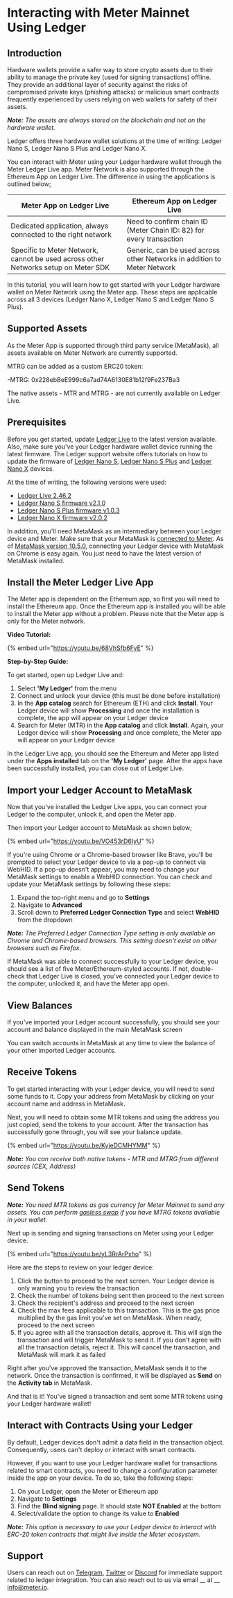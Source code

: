 # Interacting with Meter Mainnet Using Ledger

## **Introduction**

Hardware wallets provide a safer way to store crypto assets due to their ability to manage the private key (used for signing transactions) offline. They provide an additional layer of security against the risks of compromised private keys (phishing attacks) or malicious smart contracts frequently experienced by users relying on web wallets for safety of their assets.

_**Note:** The assets are always stored on the blockchain and not on the hardware wallet._

Ledger offers three hardware wallet solutions at the time of writing: Ledger Nano S, Ledger Nano S Plus and Ledger Nano X.

You can interact with Meter using your Ledger hardware wallet through the Meter Ledger Live app. Meter Network is also supported through the Ethereum App on Ledger Live. The difference in using the applications is outlined below;

| Meter App on Ledger Live                                                           | Ethereum App on Ledger Live                                             |
| ---------------------------------------------------------------------------------- | ----------------------------------------------------------------------- |
| Dedicated application, always connected to the right network                       | Need to confirm chain ID (Meter Chain ID: 82) for every transaction     |
| Specific to Meter Network, cannot be used across other Networks setup on Meter SDK | Generic, can be used across other Networks in addition to Meter Network |

In this tutorial, you will learn how to get started with your Ledger hardware wallet on Meter Network using the Meter app. These steps are applicable across all 3 devices (Ledger Nano X,  Ledger Nano S and Ledger Nano S Plus).

## **Supported Assets**

As the Meter App is supported through third party service (MetaMask), all assets available on Meter Network are currently supported.

MTRG can be added as a custom ERC20 token:

\-MTRG: 0x228ebBeE999c6a7ad74A6130E81b12f9Fe237Ba3

The native assets - MTR and MTRG - are not currently available on Ledger Live.

## **Prerequisites**

Before you get started, update [Ledger Live](https://www.ledger.com/ledger-live/download) to the latest version available. Also, make sure you've your Ledger hardware wallet device running the latest firmware. The Ledger support website offers tutorials on how to update the firmware of [Ledger Nano S](https://support.ledger.com/hc/en-us/articles/360002731113-Update-Ledger-Nano-S-firmware), [Ledger Nano S Plus](https://support.ledger.com/hc/en-us/articles/4445777839901-Update-Ledger-Nano-S-Plus-firmware?docs=true) and [Ledger Nano X](https://support.ledger.com/hc/en-us/articles/360013349800-Update-Ledger-Nano-X-firmware) devices.

At the time of writing, the following versions were used:

* [Ledger Live 2.46.2](https://support.ledger.com/hc/en-us/articles/360020773319-What-s-new-in-Ledger-Live-?docs=true)
* [Ledger Nano S firmware v2.1.0](https://support.ledger.com/hc/en-us/articles/360010446000-Ledger-Nano-S-firmware-release-notes?docs=true)
* [Ledger Nano S Plus firmware v1.0.3](https://support.ledger.com/hc/en-us/articles/4494540771997-Ledger-Nano-S-Plus-Firmware-Release-Notes?docs=true)
* [Ledger Nano X firmware v2.0.2](https://support.ledger.com/hc/en-us/articles/360014980580-Ledger-Nano-X-firmware-release-notes?docs=true)

In addition, you'll need MetaMask as an intermediary between your Ledger device and Meter. Make sure that your MetaMask is [connected to Meter](https://docs.meter.io/wallet-setup/interacting-with-meter-mainnet-using-metamask). As of [MetaMask version 10.5.0](https://consensys.net/blog/metamask/metamask-and-ledger-integration-fixed/), connecting your Ledger device with MetaMask on Chrome is easy again. You just need to have the latest version of MetaMask installed.

## **Install the Meter Ledger Live App**

The Meter app is dependent on the Ethereum app, so first you will need to install the Ethereum app. Once the Ethereum app is installed you will be able to install the Meter app without a problem. Please note that the Meter app is only for the Meter network.

**Video Tutorial:**

{% embed url="https://youtu.be/68VhSfb6FyE" %}

**Step-by-Step Guide:**

To get started, open up Ledger Live and:

1. Select **'My Ledger'** from the menu
2. Connect and unlock your device (this must be done before installation)
3. In the **App catalog** search for Ethereum (ETH) and click **Install**. Your Ledger device will show **Processing** and once the installation is complete, the app will appear on your Ledger device
4. Search for Meter (MTR) in the **App catalog** and click **Install**. Again, your Ledger device will show **Processing** and once complete, the Meter app will appear on your Ledger device

In the Ledger Live app, you should see the Ethereum and Meter app listed under the **Apps installed** tab on the **'My Ledger'** page. After the apps have been successfully installed, you can close out of Ledger Live.

## **Import your Ledger Account to MetaMask**

Now that you've installed the Ledger Live apps, you can connect your Ledger to the computer, unlock it, and open the Meter app.

Then import your Ledger account to MetaMask as shown below;

{% embed url="https://youtu.be/VO453rD6IyU" %}

If you're using Chrome or a Chrome-based browser like Brave, you'll be prompted to select your Ledger device to via a pop-up to connect via WebHID. If a pop-up doesn't appear, you may need to change your MetaMask settings to enable a WebHID connection. You can check and update your MetaMask settings by following these steps:

1. Expand the top-right menu and go to **Settings**
2. Navigate to **Advanced**
3. Scroll down to **Preferred Ledger Connection Type** and select **WebHID** from the dropdown

_**Note:** The Preferred Ledger Connection Type setting is only available on Chrome and Chrome-based browsers. This setting doesn't exist on other browsers such as Firefox._

If MetaMask was able to connect successfully to your Ledger device, you should see a list of five Meter/Ethereum-styled accounts. If not, double-check that Ledger Live is closed, you've connected your Ledger device to the computer, unlocked it, and have the Meter app open.

## **View Balances**

If you've imported your Ledger account successfully, you should see your account and balance displayed in the main MetaMask screen

You can switch accounts in MetaMask at any time to view the balance of your other imported Ledger accounts.

## **Receive Tokens**

To get started interacting with your Ledger device, you will need to send some funds to it. Copy your address from MetaMask by clicking on your account name and address in MetaMask.

Next, you will need to obtain some MTR tokens and using the address you just copied, send the tokens to your account. After the transaction has successfully gone through, you will see your balance update.

{% embed url="https://youtu.be/KyjeDCMHYMM" %}

_**Note:** You can receive both native tokens - MTR and MTRG from different sources (CEX, Address)_

## **Send Tokens**

_**Note:** You need MTR tokens as gas currency for Meter Mainnet to send any assets. You can perform_ [_gasless swap_](https://wallet.meter.io/swap) _if you have MTRG tokens available in your wallet._

Next up is sending and signing transactions on Meter using your Ledger device.&#x20;

{% embed url="https://youtu.be/yL3RrArPxho" %}

Here are the steps to review on your ledger device:

1. Click the button to proceed to the next screen. Your Ledger device is only warning you to review the transaction
2. Check the number of tokens being sent then proceed to the next screen
3. Check the recipient's address and proceed to the next screen
4. Check the max fees applicable to this transaction. This is the gas price multiplied by the gas limit you've set on MetaMask. When ready, proceed to the next screen
5. If you agree with all the transaction details, approve it. This will sign the transaction and will trigger MetaMask to send it. If you don't agree with all the transaction details, reject it. This will cancel the transaction, and MetaMask will mark it as failed

Right after you've approved the transaction, MetaMask sends it to the network. Once the transaction is confirmed, it will be displayed as **Send** on the **Activity tab** in MetaMask.

And that is it! You've signed a transaction and sent some MTR tokens using your Ledger hardware wallet!

## **Interact with Contracts Using your Ledger**

By default, Ledger devices don't admit a data field in the transaction object. Consequently, users can't deploy or interact with smart contracts.

However, if you want to use your Ledger hardware wallet for transactions related to smart contracts, you need to change a configuration parameter inside the app on your device. To do so, take the following steps:

1. On your Ledger, open the Meter or Ethereum app
2. Navigate to **Settings**
3. Find the **Blind signing** page. It should state **NOT Enabled** at the bottom
4. Select/validate the option to change its value to **Enabled**

_**Note:** This option is necessary to use your Ledger device to interact with ERC-20 token contracts that might live inside the Meter ecosystem._

## **Support**

Users can reach out on [Telegram](https://t.me/Meter\_IO), [Twitter](https://twitter.com/Meter\_IO) or [Discord](https://discord.gg/WPjTpMG) for immediate support related to ledger integration. You can also reach out to us via email __ at __ info@meter.io.

